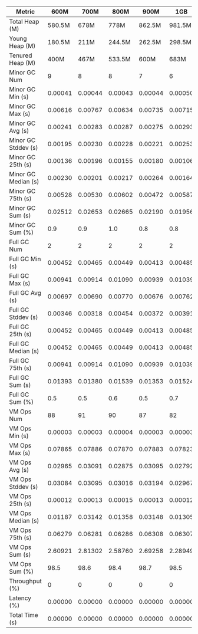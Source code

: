 | Metric | 600M | 700M | 800M | 900M | 1GB | 2GB | 4GB | 8GB |
|------|----|----|----|----|---|---|---|---|
| Total Heap (M) | 580.5M | 678M | 778M | 862.5M | 981.5M | 1963M | 3925.5M | 7851M |
| Young Heap (M) | 180.5M | 211M | 244.5M | 262.5M | 298.5M | 597.5M | 1194.5M | 2389.5M |
| Tenured Heap (M) | 400M | 467M | 533.5M | 600M | 683M | 1365.5M | 2731M | 5461.5M |
| Minor GC Num | 9 | 8 | 8 | 7 | 6 | 4 | 3 | 2 |
| Minor GC Min (s) | 0.00041 | 0.00044 | 0.00043 | 0.00044 | 0.00050 | 0.00048 | 0.00050 | 0.00049 |
| Minor GC Max (s) | 0.00616 | 0.00767 | 0.00634 | 0.00735 | 0.00715 | 0.00610 | 0.00688 | 0.00346 |
| Minor GC Avg (s) | 0.00241 | 0.00283 | 0.00287 | 0.00275 | 0.00293 | 0.00287 | 0.00432 | 0.00198 |
| Minor GC Stddev (s) | 0.00195 | 0.00230 | 0.00228 | 0.00221 | 0.00253 | 0.00255 | 0.00089 | 0.00210 |
| Minor GC 25th (s) | 0.00136 | 0.00196 | 0.00155 | 0.00180 | 0.00106 | 0.00164 | 0.00688 | 0.00049 |
| Minor GC Median (s) | 0.00230 | 0.00201 | 0.00217 | 0.00264 | 0.00164 | 0.00164 | 0.00688 | 0.00049 |
| Minor GC 75th (s) | 0.00528 | 0.00530 | 0.00602 | 0.00472 | 0.00587 | 0.00610 | 0.00688 | 0.00346 |
| Minor GC Sum (s) | 0.02512 | 0.02653 | 0.02665 | 0.02190 | 0.01956 | 0.01147 | 0.01038 | 0.00395 |
| Minor GC Sum (%) | 0.9 | 0.9 | 1.0 | 0.8 | 0.8 | 0.5 | 0.4 | 0.2 |
| Full GC Num | 2 | 2 | 2 | 2 | 2 | 2 | 2 | 2 |
| Full GC Min (s) | 0.00452 | 0.00465 | 0.00449 | 0.00413 | 0.00485 | 0.00469 | 0.00531 | 0.00490 |
| Full GC Max (s) | 0.00941 | 0.00914 | 0.01090 | 0.00939 | 0.01039 | 0.00979 | 0.01055 | 0.01084 |
| Full GC Avg (s) | 0.00697 | 0.00690 | 0.00770 | 0.00676 | 0.00762 | 0.00724 | 0.00793 | 0.00787 |
| Full GC Stddev (s) | 0.00346 | 0.00318 | 0.00454 | 0.00372 | 0.00391 | 0.00361 | 0.00371 | 0.00420 |
| Full GC 25th (s) | 0.00452 | 0.00465 | 0.00449 | 0.00413 | 0.00485 | 0.00469 | 0.00531 | 0.00490 |
| Full GC Median (s) | 0.00452 | 0.00465 | 0.00449 | 0.00413 | 0.00485 | 0.00469 | 0.00531 | 0.00490 |
| Full GC 75th (s) | 0.00941 | 0.00914 | 0.01090 | 0.00939 | 0.01039 | 0.00979 | 0.01055 | 0.01084 |
| Full GC Sum (s) | 0.01393 | 0.01380 | 0.01539 | 0.01353 | 0.01524 | 0.01447 | 0.01586 | 0.01575 |
| Full GC Sum (%) | 0.5 | 0.5 | 0.6 | 0.5 | 0.7 | 0.6 | 0.6 | 0.6 |
| VM Ops Num | 88 | 91 | 90 | 87 | 82 | 82 | 91 | 71 |
| VM Ops Min (s) | 0.00003 | 0.00003 | 0.00004 | 0.00003 | 0.00003 | 0.00005 | 0.00003 | 0.00004 |
| VM Ops Max (s) | 0.07865 | 0.07886 | 0.07870 | 0.07883 | 0.07823 | 0.07866 | 0.07885 | 0.07838 |
| VM Ops Avg (s) | 0.02965 | 0.03091 | 0.02875 | 0.03095 | 0.02792 | 0.03020 | 0.03055 | 0.03647 |
| VM Ops Stddev (s) | 0.03084 | 0.03095 | 0.03016 | 0.03194 | 0.02967 | 0.03118 | 0.03071 | 0.03129 |
| VM Ops 25th (s) | 0.00012 | 0.00013 | 0.00015 | 0.00013 | 0.00012 | 0.00014 | 0.00015 | 0.00023 |
| VM Ops Median (s) | 0.01187 | 0.03142 | 0.01358 | 0.03148 | 0.01305 | 0.01624 | 0.03142 | 0.04709 |
| VM Ops 75th (s) | 0.06279 | 0.06281 | 0.06286 | 0.06308 | 0.06307 | 0.06309 | 0.06307 | 0.06311 |
| VM Ops Sum (s) | 2.60921 | 2.81302 | 2.58760 | 2.69258 | 2.28949 | 2.47663 | 2.78017 | 2.58902 |
| VM Ops Sum (%) | 98.5 | 98.6 | 98.4 | 98.7 | 98.5 | 99.0 | 99.1 | 99.2 |
| Throughput (%) | 0 | 0 | 0 | 0 | 0 | 0 | 0 | 0 |
| Latency (%) | 0.00000 | 0.00000 | 0.00000 | 0.00000 | 0.00000 | 0.00000 | 0.00000 | 0.00000 |
| Total Time (s) | 0.00000 | 0.00000 | 0.00000 | 0.00000 | 0.00000 | 0.00000 | 0.00000 | 0.00000 |
